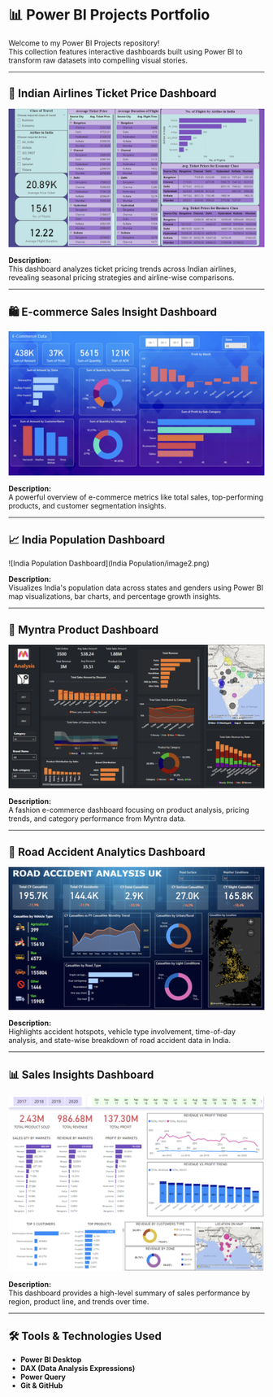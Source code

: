 # 📊 Power BI Projects Portfolio

Welcome to my Power BI Projects repository!  
This collection features interactive dashboards built using Power BI to transform raw datasets into compelling visual stories.

---

## 🛫 Indian Airlines Ticket Price Dashboard

![Indian Airlines Ticket Price Dashboard](Indian-Airlines-Ticket-Price/image6.png)

**Description:**  
This dashboard analyzes ticket pricing trends across Indian airlines, revealing seasonal pricing strategies and airline-wise comparisons.

---

## 🛍️ E-commerce Sales Insight Dashboard

![E-commerce Sales Insight Dashboard](E-commerce/Image1.png)

**Description:**  
A powerful overview of e-commerce metrics like total sales, top-performing products, and customer segmentation insights.

---

## 📈 India Population Dashboard

![India Population Dashboard](India Population/image2.png)

**Description:**  
Visualizes India's population data across states and genders using Power BI map visualizations, bar charts, and percentage growth insights.

---

## 👕 Myntra Product Dashboard

![Myntra Product Dashboard](Myntra_dashboard/image3.png)

**Description:**  
A fashion e-commerce dashboard focusing on product analysis, pricing trends, and category performance from Myntra data.

---

## 🚧 Road Accident Analytics Dashboard

![Road Accident Analytics Dashboard](Road-Accident/image4.png)

**Description:**  
Highlights accident hotspots, vehicle type involvement, time-of-day analysis, and state-wise breakdown of road accident data in India.

---

## 📊 Sales Insights Dashboard

![Sales Insights Dashboard](Sales-Insights-Dashboard/Image5.png)

**Description:**  
This dashboard provides a high-level summary of sales performance by region, product line, and trends over time.

---

## 🛠️ Tools & Technologies Used

- **Power BI Desktop**
- **DAX (Data Analysis Expressions)**
- **Power Query**
- **Git & GitHub**
